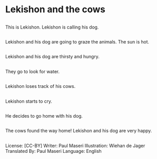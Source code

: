 # Lekishon and the cows

##
This is Lekishon.
Lekishon is calling
his dog.

##
Lekishon and his dog
are going to graze
the animals.
The sun is hot.

##
Lekishon and his dog
are thirsty and hungry.

##
They go to look
for water.

##
Lekishon loses track
of his cows.

##
Lekishon starts to cry.

##
He decides to go
home with his dog.

##
The cows found
the way home!
Lekishon and his dog
are very happy.

##
License: [CC-BY]
Writer: Paul Maseri
Illustration: Wiehan de Jager
Translated By: Paul Maseri
Language: English
